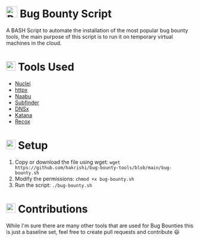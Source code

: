 # <img src="https://raw.githubusercontent.com/Tarikul-Islam-Anik/Animated-Fluent-Emojis/master/Emojis/Animals/Beetle.png" alt="Beetle" width="30" height="30" /> Bug Bounty Script

A BASH Script to automate the installation of the most popular bug bounty tools, the main purpose of this script is to run it on temporary virtual machines in the cloud. 

# <img src="https://raw.githubusercontent.com/Tarikul-Islam-Anik/Animated-Fluent-Emojis/master/Emojis/Objects/Hammer%20and%20Wrench.png" alt="Hammer and Wrench" width="25" height="25" /> Tools Used

- [Nuclei](https://github.com/projectdiscovery/nuclei)
- [httpx](https://github.com/projectdiscovery/httpx)
- [Naabu](https://github.com/projectdiscovery/naabu)
- [Subfinder](https://github.com/projectdiscovery/subfinder)
- [DNSx](https://github.com/projectdiscovery/dnsx)
- [Katana](https://github.com/projectdiscovery/katana)
- [Recox](https://github.com/samhaxr/recox)


# <img src="https://raw.githubusercontent.com/Tarikul-Islam-Anik/Animated-Fluent-Emojis/master/Emojis/Symbols/Triangular%20Flag.png" alt="Triangular Flag" width="25" height="25" /> Setup 

1. Copy or download the file using wget: `wget https://github.com/hakrishi/bug-bounty-tools/blob/main/bug-bounty.sh`
2. Modify the permissions: `chmod +x bug-bounty.sh`
3. Run the script: `./bug-bounty.sh`

# <img src="https://raw.githubusercontent.com/Tarikul-Islam-Anik/Animated-Fluent-Emojis/master/Emojis/Hand%20gestures/Handshake.png" alt="Handshake" width="25" height="25" /> Contributions

While I'm sure there are many other tools that are used for Bug Bounties this is just a baseline set, feel free to create pull requests and contribute 😃